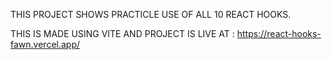 THIS PROJECT SHOWS PRACTICLE USE OF ALL 10 REACT HOOKS.

THIS IS MADE USING VITE AND PROJECT IS LIVE AT : https://react-hooks-fawn.vercel.app/
